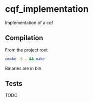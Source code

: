 # cqf_implementation

Implementation of a cqf

## Compilation

From the project root
```bash
cmake -S . && make
```
Binaries are in bin

## Tests

TODO
